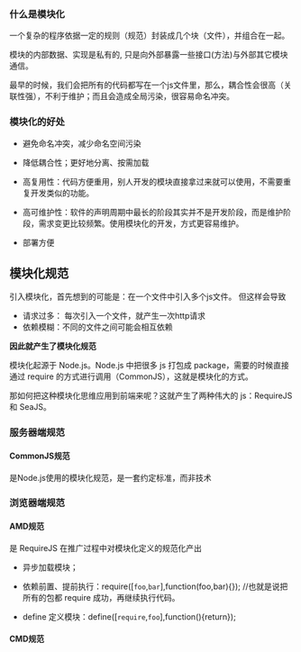 ### 什么是模块化
一个复杂的程序依据一定的规则（规范）封装成几个块（文件），并组合在一起。

模块的内部数据、实现是私有的, 只是向外部暴露一些接口(方法)与外部其它模块通信。

最早的时候，我们会把所有的代码都写在一个js文件里，那么，耦合性会很高（关联性强），不利于维护；而且会造成全局污染，很容易命名冲突。

### 模块化的好处

- 避免命名冲突，减少命名空间污染

- 降低耦合性；更好地分离、按需加载

- 高复用性：代码方便重用，别人开发的模块直接拿过来就可以使用，不需要重复开发类似的功能。

- 高可维护性：软件的声明周期中最长的阶段其实并不是开发阶段，而是维护阶段，需求变更比较频繁。使用模块化的开发，方式更容易维护。

- 部署方便

## 模块化规范
引入模块化，首先想到的可能是：在一个文件中引入多个js文件。
但这样会导致 
- 请求过多： 每次引入一个文件，就产生一次http请求
- 依赖模糊：不同的文件之间可能会相互依赖

**因此就产生了模块化规范**

模块化起源于 Node.js。Node.js 中把很多 js 打包成 package，需要的时候直接通过 require 的方式进行调用（CommonJS），这就是模块化的方式。

那如何把这种模块化思维应用到前端来呢？这就产生了两种伟大的 js：RequireJS 和 SeaJS。

### 服务器端规范

#### CommonJS规范

是Node.js使用的模块化规范，是一套约定标准，而非技术

### 浏览器端规范

#### AMD规范
是 RequireJS 在推广过程中对模块化定义的规范化产出

- 异步加载模块；

- 依赖前置、提前执行：require([`foo`,`bar`],function(foo,bar){});   //也就是说把所有的包都 require 成功，再继续执行代码。

- define 定义模块：define([`require`,`foo`],function(){return});

#### CMD规范
 